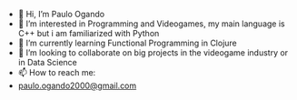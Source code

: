 - 👋 Hi, I’m Paulo Ogando
- 👀 I’m interested in Programming and Videogames, my main language is C++ but i am familiarized with Python
- 🌱 I’m currently learning Functional Programming in Clojure
- 💞️ I’m looking to collaborate on big projects in the videogame industry or in Data Science
- 📫 How to reach me: 
-   paulo.ogando2000@gmail.com

<!---
A01751587/A01751587 is a ✨ special ✨ repository because its `README.md` (this file) appears on your GitHub profile.
You can click the Preview link to take a look at your changes.
--->
